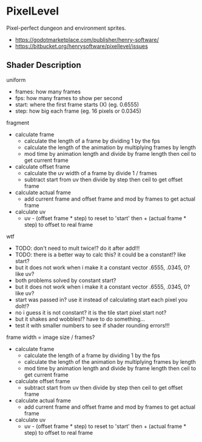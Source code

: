 # PixelLevel

Pixel-perfect dungeon and environment sprites.

- <https://godotmarketplace.com/publisher/henry-software/>
- <https://bitbucket.org/henrysoftware/pixellevel/issues>

## Shader Description

uniform

- frames: how many frames
- fps: how many frames to show per second
- start: where the first frame starts (X) (eg. 0.6555)
- step: how big each frame (eg. 16 pixels or 0.0345)

fragment

- calculate frame
  - calculate the length of a frame by dividing 1 by the fps
  - calculate the length of the animation by multiplying frames by length
  - mod time by animation length and divide by frame length then ceil to get current frame
- calculate offset frame
  - calculate the uv width of a frame by divide 1 / frames
  - subtract start from uv then divide by step then ceil to get offset frame
- calculate actual frame
  - add current frame and offset frame and mod by frames to get actual frame
- calculate uv
  - uv - (offset frame \* step) to reset to 'start' then + (actual frame \* step) to offset to real frame

wtf

- TODO: don't need to mult twice!? do it after add!!!
- TODO: there is a better way to calc this? it could be a constant!? like start?
- but it does not work when i make it a constant vector .6555, .0345, 0? like uv?
- both problems solved by constant start?
- but it does not work when i make it a constant vector .6555, .0345, 0? like uv?
- start was passed in? use it instead of calculating start each pixel you dolt!?
- no i guess it is not constant? it is the tile start pixel start not?
- but it shakes and wobbles!? have to do something...
- test it with smaller numbers to see if shader rounding errors!!!
  
frame width = image size / frames?

- calculate frame
  - calculate the length of a frame by dividing 1 by the fps
  - calculate the length of the animation by multiplying frames by length
  - mod time by animation length and divide by frame length then ceil to get current frame
- calculate offset frame
  - subtract start from uv then divide by step then ceil to get offset frame
- calculate actual frame
  - add current frame and offset frame and mod by frames to get actual frame
- calculate uv
  - uv - (offset frame \* step) to reset to 'start' then + (actual frame \* step) to offset to real frame
